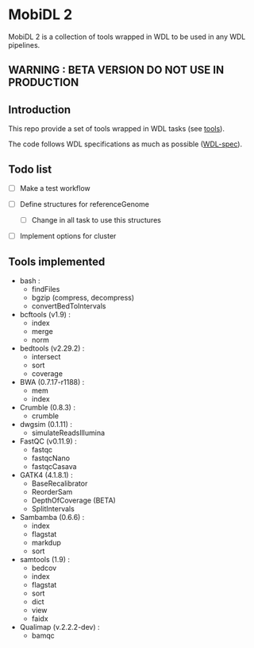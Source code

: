 # MobiDL 2

MobiDL 2 is a collection of tools wrapped in WDL to be used in any WDL pipelines.

## __WARNING : BETA VERSION DO NOT USE IN PRODUCTION__

## Introduction

This repo provide a set of tools wrapped in WDL tasks (see [tools](#tools-implemented)).

The code follows WDL specifications as much as possible ([WDL-spec](https://github.com/openwdl/wdl/blob/main/versions/1.0/SPEC.md)).

## Todo list

- [ ] Make a test workflow
- [ ] Define structures for referenceGenome
	- [ ] Change in all task to use this structures
- [ ] Implement options for cluster


## Tools implemented

- bash :
	- findFiles
	- bgzip (compress, decompress)
	- convertBedToIntervals
- bcftools (v1.9) :
	- index
	- merge
	- norm
- bedtools (v2.29.2) :
	- intersect
	- sort
	- coverage
- BWA (0.7.17-r1188) :
	- mem
	- index
- Crumble (0.8.3) :
	- crumble
- dwgsim (0.1.11) :
	- simulateReadsIllumina
- FastQC (v0.11.9) :
	- fastqc
	- fastqcNano
	- fastqcCasava
- GATK4 (4.1.8.1) :
	- BaseRecalibrator
	- ReorderSam
	- DepthOfCoverage (BETA)
	- SplitIntervals
- Sambamba (0.6.6) :
	- index
	- flagstat
	- markdup
	- sort
- samtools (1.9) :
	- bedcov
	- index
	- flagstat
	- sort
	- dict
	- view
	- faidx
- Qualimap (v.2.2.2-dev) :
	- bamqc
